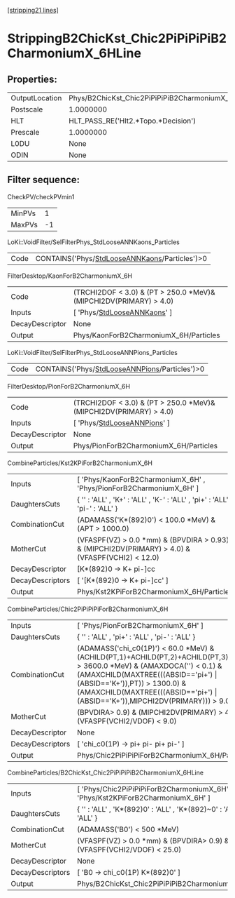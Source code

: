 [[stripping21 lines]](./stripping21-index)

# StrippingB2ChicKst_Chic2PiPiPiPiB2CharmoniumX_6HLine

## Properties:

|                |                                                            |
|----------------|------------------------------------------------------------|
| OutputLocation | Phys/B2ChicKst_Chic2PiPiPiPiB2CharmoniumX_6HLine/Particles |
| Postscale      | 1.0000000                                                  |
| HLT            | HLT_PASS_RE('Hlt2.\*Topo.\*Decision')                      |
| Prescale       | 1.0000000                                                  |
| L0DU           | None                                                       |
| ODIN           | None                                                       |

## Filter sequence:

CheckPV/checkPVmin1

|        |     |
|--------|-----|
| MinPVs | 1   |
| MaxPVs | -1  |

LoKi::VoidFilter/SelFilterPhys_StdLooseANNKaons_Particles

|      |                                                                                                  |
|------|--------------------------------------------------------------------------------------------------|
| Code | CONTAINS('Phys/[StdLooseANNKaons](./stripping21-commonparticles-stdlooseannkaons)/Particles')\>0 |

FilterDesktop/KaonForB2CharmoniumX_6H

|                 |                                                                                 |
|-----------------|---------------------------------------------------------------------------------|
| Code            | (TRCHI2DOF \< 3.0) & (PT \> 250.0 \*MeV)& (MIPCHI2DV(PRIMARY) \> 4.0)           |
| Inputs          | [ 'Phys/[StdLooseANNKaons](./stripping21-commonparticles-stdlooseannkaons)' ] |
| DecayDescriptor | None                                                                            |
| Output          | Phys/KaonForB2CharmoniumX_6H/Particles                                          |

LoKi::VoidFilter/SelFilterPhys_StdLooseANNPions_Particles

|      |                                                                                                  |
|------|--------------------------------------------------------------------------------------------------|
| Code | CONTAINS('Phys/[StdLooseANNPions](./stripping21-commonparticles-stdlooseannpions)/Particles')\>0 |

FilterDesktop/PionForB2CharmoniumX_6H

|                 |                                                                                 |
|-----------------|---------------------------------------------------------------------------------|
| Code            | (TRCHI2DOF \< 3.0) & (PT \> 250.0 \*MeV)& (MIPCHI2DV(PRIMARY) \> 4.0)           |
| Inputs          | [ 'Phys/[StdLooseANNPions](./stripping21-commonparticles-stdlooseannpions)' ] |
| DecayDescriptor | None                                                                            |
| Output          | Phys/PionForB2CharmoniumX_6H/Particles                                          |

CombineParticles/Kst2KPiForB2CharmoniumX_6H

|                  |                                                                                                      |
|------------------|------------------------------------------------------------------------------------------------------|
| Inputs           | [ 'Phys/KaonForB2CharmoniumX_6H' , 'Phys/PionForB2CharmoniumX_6H' ]                                |
| DaughtersCuts    | { '' : 'ALL' , 'K+' : 'ALL' , 'K-' : 'ALL' , 'pi+' : 'ALL' , 'pi-' : 'ALL' }                         |
| CombinationCut   | (ADAMASS('K\*(892)0') \< 100.0 \*MeV) & (APT \> 1000.0)                                              |
| MotherCut        | (VFASPF(VZ) \> 0.0 \*mm) & (BPVDIRA \> 0.93) & (MIPCHI2DV(PRIMARY) \> 4.0) & (VFASPF(VCHI2) \< 12.0) |
| DecayDescriptor  | [K\*(892)0 -\> K+ pi-]cc                                                                           |
| DecayDescriptors | [ '[K\*(892)0 -\> K+ pi-]cc' ]                                                                   |
| Output           | Phys/Kst2KPiForB2CharmoniumX_6H/Particles                                                            |

CombineParticles/Chic2PiPiPiPiForB2CharmoniumX_6H

|                  |                                                                                                                                                                                                                                                                                                  |
|------------------|--------------------------------------------------------------------------------------------------------------------------------------------------------------------------------------------------------------------------------------------------------------------------------------------------|
| Inputs           | [ 'Phys/PionForB2CharmoniumX_6H' ]                                                                                                                                                                                                                                                             |
| DaughtersCuts    | { '' : 'ALL' , 'pi+' : 'ALL' , 'pi-' : 'ALL' }                                                                                                                                                                                                                                                   |
| CombinationCut   | (ADAMASS('chi_c0(1P)') \< 60.0 \*MeV) & (ACHILD(PT,1)+ACHILD(PT,2)+ACHILD(PT,3)+ACHILD(PT,4) \> 3600.0 \*MeV) & (AMAXDOCA('') \< 0.1) & (AMAXCHILD(MAXTREE(((ABSID=='pi+') \| (ABSID=='K+')),PT)) \> 1300.0) & (AMAXCHILD(MAXTREE(((ABSID=='pi+') \| (ABSID=='K+')),MIPCHI2DV(PRIMARY))) \> 9.0) |
| MotherCut        | (BPVDIRA\> 0.9) & (MIPCHI2DV(PRIMARY) \> 4.0) & (VFASPF(VCHI2/VDOF) \< 9.0)                                                                                                                                                                                                                      |
| DecayDescriptor  | None                                                                                                                                                                                                                                                                                             |
| DecayDescriptors | [ 'chi_c0(1P) -\> pi+ pi- pi+ pi-' ]                                                                                                                                                                                                                                                           |
| Output           | Phys/Chic2PiPiPiPiForB2CharmoniumX_6H/Particles                                                                                                                                                                                                                                                  |

CombineParticles/B2ChicKst_Chic2PiPiPiPiB2CharmoniumX_6HLine

|                  |                                                                                    |
|------------------|------------------------------------------------------------------------------------|
| Inputs           | [ 'Phys/Chic2PiPiPiPiForB2CharmoniumX_6H' , 'Phys/Kst2KPiForB2CharmoniumX_6H' ]  |
| DaughtersCuts    | { '' : 'ALL' , 'K\*(892)0' : 'ALL' , 'K\*(892)~0' : 'ALL' , 'chi_c0(1P)' : 'ALL' } |
| CombinationCut   | (ADAMASS('B0') \< 500 \*MeV)                                                       |
| MotherCut        | (VFASPF(VZ) \> 0.0 \*mm) & (BPVDIRA\> 0.9) & (VFASPF(VCHI2/VDOF) \< 25.0)          |
| DecayDescriptor  | None                                                                               |
| DecayDescriptors | [ 'B0 -\> chi_c0(1P) K\*(892)0' ]                                                |
| Output           | Phys/B2ChicKst_Chic2PiPiPiPiB2CharmoniumX_6HLine/Particles                         |
